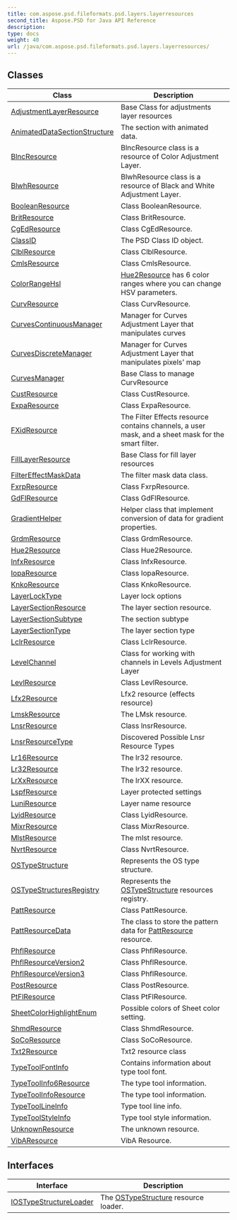 ```yaml
---
title: com.aspose.psd.fileformats.psd.layers.layerresources
second_title: Aspose.PSD for Java API Reference
description: 
type: docs
weight: 40
url: /java/com.aspose.psd.fileformats.psd.layers.layerresources/
---
```



## Classes

| Class | Description |
| --- | --- |
| [AdjustmentLayerResource](../com.aspose.psd.fileformats.psd.layers.layerresources/adjustmentlayerresource) | Base Class for adjustments layer resources |
| [AnimatedDataSectionStructure](../com.aspose.psd.fileformats.psd.layers.layerresources/animateddatasectionstructure) | The section with animated data. |
| [BlncResource](../com.aspose.psd.fileformats.psd.layers.layerresources/blncresource) | BlncResource class is a resource of Color Adjustment Layer. |
| [BlwhResource](../com.aspose.psd.fileformats.psd.layers.layerresources/blwhresource) | BlwhResource class is a resource of Black and White Adjustment Layer. |
| [BooleanResource](../com.aspose.psd.fileformats.psd.layers.layerresources/booleanresource) | Class BooleanResource. |
| [BritResource](../com.aspose.psd.fileformats.psd.layers.layerresources/britresource) | Class BritResource. |
| [CgEdResource](../com.aspose.psd.fileformats.psd.layers.layerresources/cgedresource) | Class CgEdResource. |
| [ClassID](../com.aspose.psd.fileformats.psd.layers.layerresources/classid) | The PSD Class ID object. |
| [ClblResource](../com.aspose.psd.fileformats.psd.layers.layerresources/clblresource) | Class ClblResource. |
| [CmlsResource](../com.aspose.psd.fileformats.psd.layers.layerresources/cmlsresource) | Class CmlsResource. |
| [ColorRangeHsl](../com.aspose.psd.fileformats.psd.layers.layerresources/colorrangehsl) | [Hue2Resource](../com.aspose.psd.fileformats.psd.layers.layerresources/hue2resource) has 6 color ranges where you can change HSV parameters. |
| [CurvResource](../com.aspose.psd.fileformats.psd.layers.layerresources/curvresource) | Class CurvResource. |
| [CurvesContinuousManager](../com.aspose.psd.fileformats.psd.layers.layerresources/curvescontinuousmanager) | Manager for Curves Adjustment Layer that manipulates curves |
| [CurvesDiscreteManager](../com.aspose.psd.fileformats.psd.layers.layerresources/curvesdiscretemanager) | Manager for Curves Adjustment Layer that manipulates pixels' map |
| [CurvesManager](../com.aspose.psd.fileformats.psd.layers.layerresources/curvesmanager) | Base Class to manage CurvResource |
| [CustResource](../com.aspose.psd.fileformats.psd.layers.layerresources/custresource) | Class CustResource. |
| [ExpaResource](../com.aspose.psd.fileformats.psd.layers.layerresources/exparesource) | Class ExpaResource. |
| [FXidResource](../com.aspose.psd.fileformats.psd.layers.layerresources/fxidresource) | The Filter Effects resource contains channels, a user mask, and a sheet mask for the smart filter. |
| [FillLayerResource](../com.aspose.psd.fileformats.psd.layers.layerresources/filllayerresource) | Base Class for fill layer resources |
| [FilterEffectMaskData](../com.aspose.psd.fileformats.psd.layers.layerresources/filtereffectmaskdata) | The filter mask data class. |
| [FxrpResource](../com.aspose.psd.fileformats.psd.layers.layerresources/fxrpresource) | Class FxrpResource. |
| [GdFlResource](../com.aspose.psd.fileformats.psd.layers.layerresources/gdflresource) | Class GdFlResource. |
| [GradientHelper](../com.aspose.psd.fileformats.psd.layers.layerresources/gradienthelper) | Helper class that implement conversion of data for gradient properties. |
| [GrdmResource](../com.aspose.psd.fileformats.psd.layers.layerresources/grdmresource) | Class GrdmResource. |
| [Hue2Resource](../com.aspose.psd.fileformats.psd.layers.layerresources/hue2resource) | Class Hue2Resource. |
| [InfxResource](../com.aspose.psd.fileformats.psd.layers.layerresources/infxresource) | Class InfxResource. |
| [IopaResource](../com.aspose.psd.fileformats.psd.layers.layerresources/ioparesource) | Class IopaResource. |
| [KnkoResource](../com.aspose.psd.fileformats.psd.layers.layerresources/knkoresource) | Class KnkoResource. |
| [LayerLockType](../com.aspose.psd.fileformats.psd.layers.layerresources/layerlocktype) | Layer lock options |
| [LayerSectionResource](../com.aspose.psd.fileformats.psd.layers.layerresources/layersectionresource) | The layer section resource. |
| [LayerSectionSubtype](../com.aspose.psd.fileformats.psd.layers.layerresources/layersectionsubtype) | The section subtype |
| [LayerSectionType](../com.aspose.psd.fileformats.psd.layers.layerresources/layersectiontype) | The layer section type |
| [LclrResource](../com.aspose.psd.fileformats.psd.layers.layerresources/lclrresource) | Class LclrResource. |
| [LevelChannel](../com.aspose.psd.fileformats.psd.layers.layerresources/levelchannel) | Class for working with channels in Levels Adjustment Layer |
| [LevlResource](../com.aspose.psd.fileformats.psd.layers.layerresources/levlresource) | Class LevlResource. |
| [Lfx2Resource](../com.aspose.psd.fileformats.psd.layers.layerresources/lfx2resource) | Lfx2 resource (effects resource) |
| [LmskResource](../com.aspose.psd.fileformats.psd.layers.layerresources/lmskresource) | The LMsk resource. |
| [LnsrResource](../com.aspose.psd.fileformats.psd.layers.layerresources/lnsrresource) | Class lnsrResource. |
| [LnsrResourceType](../com.aspose.psd.fileformats.psd.layers.layerresources/lnsrresourcetype) | Discovered Possible Lnsr Resource Types |
| [Lr16Resource](../com.aspose.psd.fileformats.psd.layers.layerresources/lr16resource) | The lr32 resource. |
| [Lr32Resource](../com.aspose.psd.fileformats.psd.layers.layerresources/lr32resource) | The lr32 resource. |
| [LrXxResource](../com.aspose.psd.fileformats.psd.layers.layerresources/lrxxresource) | The lrXX resource. |
| [LspfResource](../com.aspose.psd.fileformats.psd.layers.layerresources/lspfresource) | Layer protected settings |
| [LuniResource](../com.aspose.psd.fileformats.psd.layers.layerresources/luniresource) | Layer name resource |
| [LyidResource](../com.aspose.psd.fileformats.psd.layers.layerresources/lyidresource) | Class LyidResource. |
| [MixrResource](../com.aspose.psd.fileformats.psd.layers.layerresources/mixrresource) | Class MixrResource. |
| [MlstResource](../com.aspose.psd.fileformats.psd.layers.layerresources/mlstresource) | The mlst resource. |
| [NvrtResource](../com.aspose.psd.fileformats.psd.layers.layerresources/nvrtresource) | Class NvrtResource. |
| [OSTypeStructure](../com.aspose.psd.fileformats.psd.layers.layerresources/ostypestructure) | Represents the OS type structure. |
| [OSTypeStructuresRegistry](../com.aspose.psd.fileformats.psd.layers.layerresources/ostypestructuresregistry) | Represents the [OSTypeStructure](../com.aspose.psd.fileformats.psd.layers.layerresources/ostypestructure) resources registry. |
| [PattResource](../com.aspose.psd.fileformats.psd.layers.layerresources/pattresource) | Class PattResource. |
| [PattResourceData](../com.aspose.psd.fileformats.psd.layers.layerresources/pattresourcedata) | The class to store the pattern data for [PattResource](../com.aspose.psd.fileformats.psd.layers.layerresources/pattresource) resource. |
| [PhflResource](../com.aspose.psd.fileformats.psd.layers.layerresources/phflresource) | Class PhflResource. |
| [PhflResourceVersion2](../com.aspose.psd.fileformats.psd.layers.layerresources/phflresourceversion2) | Class PhflResource. |
| [PhflResourceVersion3](../com.aspose.psd.fileformats.psd.layers.layerresources/phflresourceversion3) | Class PhflResource. |
| [PostResource](../com.aspose.psd.fileformats.psd.layers.layerresources/postresource) | Class PostResource. |
| [PtFlResource](../com.aspose.psd.fileformats.psd.layers.layerresources/ptflresource) | Class PtFlResource. |
| [SheetColorHighlightEnum](../com.aspose.psd.fileformats.psd.layers.layerresources/sheetcolorhighlightenum) | Possible colors of Sheet color setting. |
| [ShmdResource](../com.aspose.psd.fileformats.psd.layers.layerresources/shmdresource) | Class ShmdResource. |
| [SoCoResource](../com.aspose.psd.fileformats.psd.layers.layerresources/socoresource) | Class SoCoResource. |
| [Txt2Resource](../com.aspose.psd.fileformats.psd.layers.layerresources/txt2resource) | Txt2 resource class |
| [TypeToolFontInfo](../com.aspose.psd.fileformats.psd.layers.layerresources/typetoolfontinfo) | Contains information about type tool font. |
| [TypeToolInfo6Resource](../com.aspose.psd.fileformats.psd.layers.layerresources/typetoolinfo6resource) | The type tool information. |
| [TypeToolInfoResource](../com.aspose.psd.fileformats.psd.layers.layerresources/typetoolinforesource) | The type tool information. |
| [TypeToolLineInfo](../com.aspose.psd.fileformats.psd.layers.layerresources/typetoollineinfo) | Type tool line info. |
| [TypeToolStyleInfo](../com.aspose.psd.fileformats.psd.layers.layerresources/typetoolstyleinfo) | Type tool style information. |
| [UnknownResource](../com.aspose.psd.fileformats.psd.layers.layerresources/unknownresource) | The unknown resource. |
| [VibAResource](../com.aspose.psd.fileformats.psd.layers.layerresources/vibaresource) | VibA Resource. |

## Interfaces

| Interface | Description |
| --- | --- |
| [IOSTypeStructureLoader](../com.aspose.psd.fileformats.psd.layers.layerresources/iostypestructureloader) | The [OSTypeStructure](../com.aspose.psd.fileformats.psd.layers.layerresources/ostypestructure) resource loader. |
